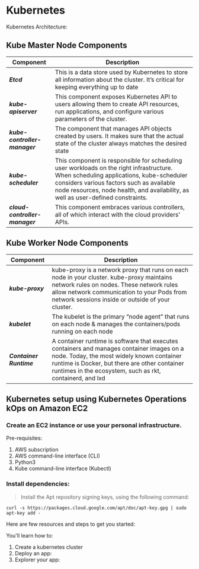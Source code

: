 
# Kubernetes

Kubernetes Architecture:

## Kube Master Node Components

| Component | Description |
| --------- | ----------- |
| ***Etcd*** | This is a data store used by Kubernetes to store all information about the cluster. It’s critical for keeping everything up to date |
| ***kube-apiserver*** | This component exposes Kubernetes API to users allowing them to create API resources, run applications, and configure various parameters of the cluster.|
| ***kube-controller-manager*** | The component that manages API objects created by users. It makes sure that the actual state of the cluster always matches the desired state |
| ***kube-scheduler*** | This component is responsible for scheduling user workloads on the right infrastructure. When scheduling applications, kube-scheduler considers various factors such as available node resources, node health, and availability, as well as user-defined constraints.|
| ***cloud-controller-manager*** | This component embraces various controllers, all of which interact with the cloud providers’ APIs.|


## Kube Worker Node Components

| Component | Description |
| --------- | ----------- |
| ***kube-proxy*** | kube-proxy is a network proxy that runs on each node in your cluster. kube-proxy maintains network rules on nodes. These network rules allow network communication to your Pods from network sessions inside or outside of your cluster. |
| ***kubelet*** | The kubelet is the primary “node agent” that runs on each node & manages the containers/pods running on each node |
| ***Container Runtime*** | A container runtime is software that executes containers and manages container images on a node. Today, the most widely known container runtime is Docker, but there are other container runtimes in the ecosystem, such as rkt, containerd, and lxd |



## Kubernetes setup using Kubernetes Operations kOps on Amazon EC2 ##

### Create an EC2 instance or use your personal infrastructure. ###

Pre-requisites:

1. AWS subscription
2. AWS command-line interface (CLI)
3. Python3
4. Kube command-line interface (Kubectl)

### Install dependencies: ###

> Install the Apt repository signing keys, using the following command:
>
```
curl -s https://packages.cloud.google.com/apt/doc/apt-key.gpg | sudo apt-key add -
```
>

Here are few resources and steps to get you started:

You'll learn how to:

1. Create a kubernetes cluster
2. Deploy an app:
3. Explorer your app:

